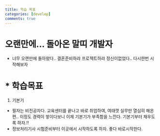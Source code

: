 ```yaml
---
title: 학습 목표 
categories: [develop]
comments: true
---
```


# 오랜만에... 돌아온 말띠 개발자
* 너무 오랜만에 돌아왔다.. 결혼준비하랴 프로젝트하랴 정신이없었다..
다시한번 시작해보자
# * 학습목표
1. 기본기 
- 필자는 비전공자다. 교육센터를 끝나고 바로 취업하여, 여태껏 실무만 열심히 해온편.. 이정도 경력이 쌓이다보니 이제 기본기가 부족함을 느낀다. 기본기부터 채우도록 하자.!!
- 정보처리기사 시험준비부터 이곳에서 시작하도록 하자. 좋다 바로시작한다.
